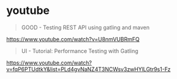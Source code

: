 # youtube

> GOOD - Testing REST API using gatling and maven

https://www.youtube.com/watch?v=U8nmVUBRmFQ

> UI - Tutorial: Performance Testing with Gatling

https://www.youtube.com/watch?v=fqP6PTUdtkY&list=PLd4gvNaNZ4T3NCWsv3zwHYlLGtr9s1-Fz
